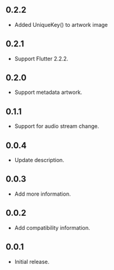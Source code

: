 ## 0.2.2

* Added UniqueKey() to artwork image

## 0.2.1

* Support Flutter 2.2.2.

## 0.2.0

* Support metadata artwork.

## 0.1.1

* Support for audio stream change.

## 0.0.4

* Update description.

## 0.0.3

* Add more information.

## 0.0.2

* Add compatibility information.

## 0.0.1

* Initial release.

